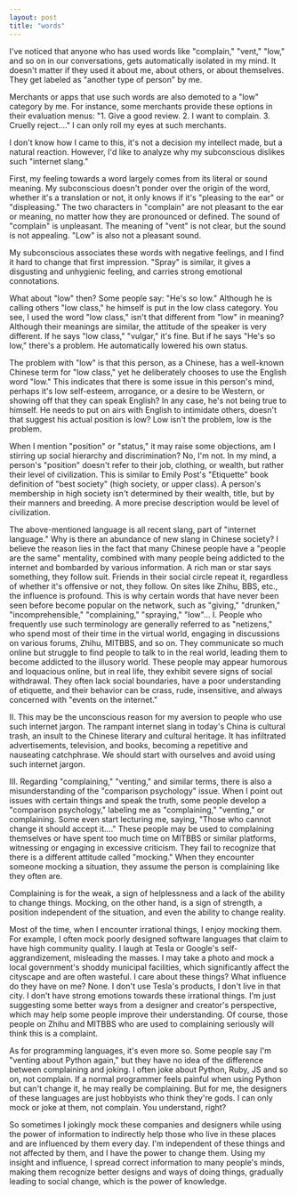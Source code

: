 ```yaml
---
layout: post
title: "words"
---
```


 I've noticed that anyone who has used words like "complain," "vent," "low," and so on in our conversations, gets automatically isolated in my mind. It doesn't matter if they used it about me, about others, or about themselves. They get labeled as "another type of person" by me.

Merchants or apps that use such words are also demoted to a "low" category by me. For instance, some merchants provide these options in their evaluation menus: "1. Give a good review. 2. I want to complain. 3. Cruelly reject...." I can only roll my eyes at such merchants.

I don't know how I came to this, it's not a decision my intellect made, but a natural reaction. However, I'd like to analyze why my subconscious dislikes such "internet slang."

First, my feeling towards a word largely comes from its literal or sound meaning. My subconscious doesn't ponder over the origin of the word, whether it's a translation or not, it only knows if it's "pleasing to the ear" or "displeasing." The two characters in "complain" are not pleasant to the ear or meaning, no matter how they are pronounced or defined. The sound of "complain" is unpleasant. The meaning of "vent" is not clear, but the sound is not appealing. "Low" is also not a pleasant sound.

My subconscious associates these words with negative feelings, and I find it hard to change that first impression. "Spray" is similar, it gives a disgusting and unhygienic feeling, and carries strong emotional connotations.

What about "low" then? Some people say: "He's so low." Although he is calling others "low class," he himself is put in the low class category. You see, I used the word "low class," isn't that different from "low" in meaning? Although their meanings are similar, the attitude of the speaker is very different. If he says "low class," "vulgar," it's fine. But if he says "He's so low," there's a problem. He automatically lowered his own status.

The problem with "low" is that this person, as a Chinese, has a well-known Chinese term for "low class," yet he deliberately chooses to use the English word "low." This indicates that there is some issue in this person's mind, perhaps it's low self-esteem, arrogance, or a desire to be Western, or showing off that they can speak English? In any case, he's not being true to himself. He needs to put on airs with English to intimidate others, doesn't that suggest his actual position is low? Low isn't the problem, low is the problem.

When I mention "position" or "status," it may raise some objections, am I stirring up social hierarchy and discrimination? No, I'm not. In my mind, a person's "position" doesn't refer to their job, clothing, or wealth, but rather their level of civilization. This is similar to Emily Post's "Etiquette" book definition of "best society" (high society, or upper class). A person's membership in high society isn't determined by their wealth, title, but by their manners and breeding. A more precise description would be level of civilization.

The above-mentioned language is all recent slang, part of "internet language." Why is there an abundance of new slang in Chinese society? I believe the reason lies in the fact that many Chinese people have a "people are the same" mentality, combined with many people being addicted to the internet and bombarded by various information. A rich man or star says something, they follow suit. Friends in their social circle repeat it, regardless of whether it's offensive or not, they follow. On sites like Zhihu, BBS, etc., the influence is profound. This is why certain words that have never been seen before become popular on the network, such as "giving," "drunken," "incomprehensible," "complaining," "spraying," "low"... I. People who frequently use such terminology are generally referred to as "netizens," who spend most of their time in the virtual world, engaging in discussions on various forums, Zhihu, MITBBS, and so on. They communicate so much online but struggle to find people to talk to in the real world, leading them to become addicted to the illusory world. These people may appear humorous and loquacious online, but in real life, they exhibit severe signs of social withdrawal. They often lack social boundaries, have a poor understanding of etiquette, and their behavior can be crass, rude, insensitive, and always concerned with "events on the internet."

II. This may be the unconscious reason for my aversion to people who use such internet jargon. The rampant internet slang in today's China is cultural trash, an insult to the Chinese literary and cultural heritage. It has infiltrated advertisements, television, and books, becoming a repetitive and nauseating catchphrase. We should start with ourselves and avoid using such internet jargon.

III. Regarding "complaining," "venting," and similar terms, there is also a misunderstanding of the "comparison psychology" issue. When I point out issues with certain things and speak the truth, some people develop a "comparison psychology," labeling me as "complaining," "venting," or complaining. Some even start lecturing me, saying, "Those who cannot change it should accept it...." These people may be used to complaining themselves or have spent too much time on MITBBS or similar platforms, witnessing or engaging in excessive criticism. They fail to recognize that there is a different attitude called "mocking." When they encounter someone mocking a situation, they assume the person is complaining like they often are.

Complaining is for the weak, a sign of helplessness and a lack of the ability to change things. Mocking, on the other hand, is a sign of strength, a position independent of the situation, and even the ability to change reality.

Most of the time, when I encounter irrational things, I enjoy mocking them. For example, I often mock poorly designed software languages that claim to have high community quality. I laugh at Tesla or Google's self-aggrandizement, misleading the masses. I may take a photo and mock a local government's shoddy municipal facilities, which significantly affect the cityscape and are often wasteful. I care about these things? What influence do they have on me? None. I don't use Tesla's products, I don't live in that city. I don't have strong emotions towards these irrational things. I'm just suggesting some better ways from a designer and creator's perspective, which may help some people improve their understanding. Of course, those people on Zhihu and MITBBS who are used to complaining seriously will think this is a complaint.

As for programming languages, it's even more so. Some people say I'm "venting about Python again," but they have no idea of the difference between complaining and joking. I often joke about Python, Ruby, JS and so on, not complain. If a normal programmer feels painful when using Python but can't change it, he may really be complaining. But for me, the designers of these languages are just hobbyists who think they're gods. I can only mock or joke at them, not complain. You understand, right?

So sometimes I jokingly mock these companies and designers while using the power of information to indirectly help those who live in these places and are influenced by them every day. I'm independent of these things and not affected by them, and I have the power to change them. Using my insight and influence, I spread correct information to many people's minds, making them recognize better designs and ways of doing things, gradually leading to social change, which is the power of knowledge.